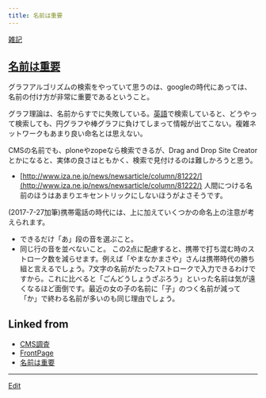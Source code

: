 ```yaml
---
title: 名前は重要
---
```

[雑記](/雑記)


## [名前は重要](/名前は重要)

グラフアルゴリズムの検索をやっていて思うのは、googleの時代にあっては、名前の付け方が非常に重要であるということ。



グラフ理論は、名前からすでに失敗している。[英語](/英語)で検索していると、どうやって検索しても、円グラフや棒グラフに負けてしまって情報が出てこない。複雑ネットワークもあまり良い命名とは思えない。



CMSの名前でも、ploneやzopeなら検索できるが、Drag and Drop Site Creatorとかになると、実体の良さはともかく、検索で見付けるのは難しかろうと思う。



* [http://www.iza.ne.jp/news/newsarticle/column/81222/](http://www.iza.ne.jp/news/newsarticle/column/81222/) 人間につける名前のほうはあまりエキセントリックにしないほうがよさそうです。


(2017-7-27加筆)携帯電話の時代には、上に加えていくつかの命名上の注意が考えられます。

*  できるだけ「あ」段の音を選ぶこと。
*  同じ行の音を並べないこと。
この2点に配慮すると、携帯で打ち混む時のストローク数を減らせます。例えば「やまなかまさや」さんは携帯時代の勝ち組と言えるでしょう。7文字の名前がたった7ストロークで入力できるわけですから。これに比べると「ごんどうしょうざぶろう」といった名前は気が遠くなるほど面倒です。最近の女の子の名前に「子」のつく名前が減って「か」で終わる名前が多いのも同じ理由でしょう。

<!--  -->


## Linked from

* [CMS調査](/CMS調査)
* [FrontPage](/FrontPage)
* [名前は重要](/名前は重要)


----
[Edit](https://github.com/vitroid/vitroid.github.io/edit/master/MD/名前は重要.md)
